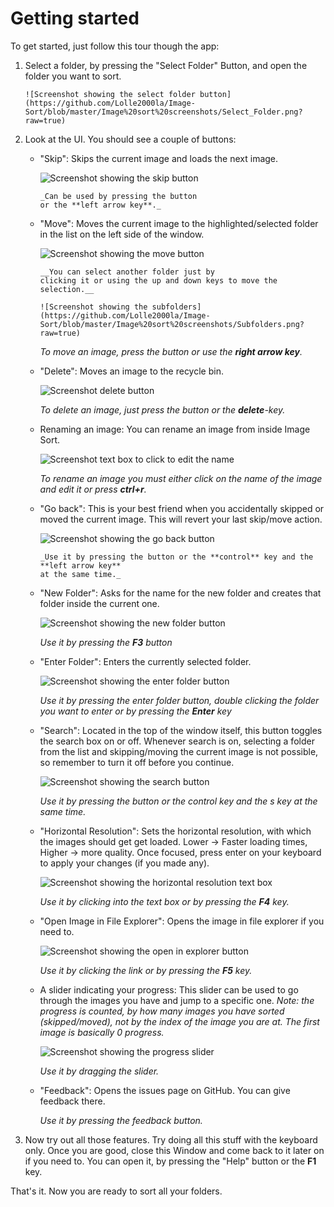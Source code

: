 # Getting started

To get started, just follow this tour though the app:

1.  Select a folder, by pressing the "Select Folder" Button,
    and open the folder you want to sort.

        ![Screenshot showing the select folder button](https://github.com/Lolle2000la/Image-Sort/blob/master/Image%20sort%20screenshots/Select_Folder.png?raw=true)

2.  Look at the UI. You should see a couple of buttons:

    - "Skip": Skips the current image and loads
      the next image.

      ![Screenshot showing the skip button](https://github.com/Lolle2000la/Image-Sort/blob/master/Image%20sort%20screenshots/Skip.png?raw=true)

          _Can be used by pressing the button
          or the **left arrow key**._

    - "Move": Moves the current image to the
      highlighted/selected folder in the list on the left
      side of the window.

      ![Screenshot showing the move button](https://github.com/Lolle2000la/Image-Sort/blob/master/Image%20sort%20screenshots/Move.png?raw=true)

          __You can select another folder just by
          clicking it or using the up and down keys to move the selection.__

          ![Screenshot showing the subfolders](https://github.com/Lolle2000la/Image-Sort/blob/master/Image%20sort%20screenshots/Subfolders.png?raw=true)

      _To move an image, press the button or use the **right arrow key**._

    - "Delete": Moves an image to the recycle bin.

      ![Screenshot delete button](https://github.com/Lolle2000la/Image-Sort/raw/master/Image%20sort%20screenshots/Delete_new.png)

      _To delete an image, just press the button or the **delete**-key._

    - Renaming an image: You can rename an image from inside Image Sort.

      ![Screenshot text box to click to edit the name](https://github.com/Lolle2000la/Image-Sort/raw/master/Image%20sort%20screenshots/Rename.png)

      _To rename an image you must either click on the name of the image and edit it
      or press **ctrl+r**._

    - "Go back": This is your best friend when you accidentally skipped
      or moved the current image. This will revert your last skip/move action.

      ![Screenshot showing the go back button](https://github.com/Lolle2000la/Image-Sort/blob/master/Image%20sort%20screenshots/Go_back.png?raw=true)

          _Use it by pressing the button or the **control** key and the **left arrow key**
          at the same time._

    - "New Folder": Asks for the name for the new folder and creates that
      folder inside the current one.

      ![Screenshot showing the new folder button](https://github.com/Lolle2000la/Image-Sort/blob/master/Image%20sort%20screenshots/New_Folder.png?raw=true)

      _Use it by pressing the **F3** button_

    - "Enter Folder": Enters the currently selected folder.

      ![Screenshot showing the enter folder button](https://github.com/Lolle2000la/Image-Sort/blob/master/Image%20sort%20screenshots/Enter_Folder.png?raw=true)

      _Use it by pressing the enter folder button, double clicking the folder you want to
      enter or by pressing the **Enter** key_

    - "Search": Located in the top of the window itself, this button toggles
      the search box on or off. Whenever search is on, selecting a folder from
      the list and skipping/moving the current image is not possible, so
      remember to turn it off before you continue.

      ![Screenshot showing the search button](https://github.com/Lolle2000la/Image-Sort/blob/master/Image%20sort%20screenshots/Search.png?raw=true)

      _Use it by pressing the button or the *control* key and the *s* key at the same time._

    - "Horizontal Resolution": Sets the horizontal resolution, with which the images should get
      get loaded. Lower -> Faster loading times, Higher -> more quality. Once focused, press
      enter on your keyboard to apply your changes (if you made any).

      ![Screenshot showing the horizontal resolution text box](https://github.com/Lolle2000la/Image-Sort/blob/master/Image%20sort%20screenshots/Horizontal_Resolution.png?raw=true)

      _Use it by clicking into the text box or by pressing the **F4** key._

    - "Open Image in File Explorer": Opens the image in file explorer if you need to.

      ![Screenshot showing the open in explorer button](https://github.com/Lolle2000la/Image-Sort/blob/master/Image%20sort%20screenshots/OpenInExplorer.png?raw=true)

      _Use it by clicking the link or by pressing the **F5** key._

    - A slider indicating your progress: This slider can be used to go through the images you have
      and jump to a specific one.
      _Note: the progress is counted, by how many images you have sorted (skipped/moved), not by the
      index of the image you are at. The first image is basically 0 progress._

      ![Screenshot showing the progress slider](https://github.com/Lolle2000la/Image-Sort/blob/master/Image%20sort%20screenshots/Progress_Slider.png?raw=true)

      _Use it by dragging the slider._

    - "Feedback": Opens the issues page on GitHub. You can give feedback there.

      _Use it by pressing the feedback button._

3.  Now try out all those features. Try doing all this stuff with the keyboard only. Once you are good,
    close this Window and come back to it later on if you need to. You can open it, by pressing the "Help"
    button or the **F1** key.

That's it. Now you are ready to sort all your folders.

